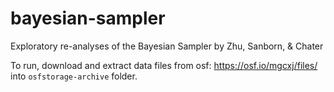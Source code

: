 # bayesian-sampler

Exploratory re-analyses of the Bayesian Sampler by Zhu, Sanborn, &amp; Chater

To run, download and extract data files from osf: https://osf.io/mgcxj/files/ into `osfstorage-archive` folder.